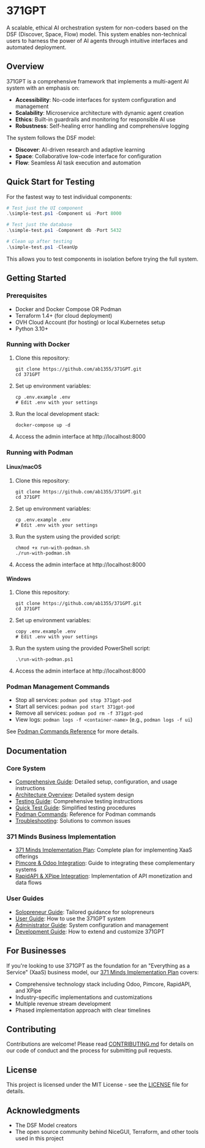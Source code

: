 # 371GPT

A scalable, ethical AI orchestration system for non-coders based on the DSF (Discover, Space, Flow) model. This system enables non-technical users to harness the power of AI agents through intuitive interfaces and automated deployment.

## Overview

371GPT is a comprehensive framework that implements a multi-agent AI system with an emphasis on:

- **Accessibility**: No-code interfaces for system configuration and management
- **Scalability**: Microservice architecture with dynamic agent creation
- **Ethics**: Built-in guardrails and monitoring for responsible AI use
- **Robustness**: Self-healing error handling and comprehensive logging

The system follows the DSF model:
- **Discover**: AI-driven research and adaptive learning
- **Space**: Collaborative low-code interface for configuration
- **Flow**: Seamless AI task execution and automation

## Quick Start for Testing

For the fastest way to test individual components:

```powershell
# Test just the UI component
.\simple-test.ps1 -Component ui -Port 8000

# Test just the database
.\simple-test.ps1 -Component db -Port 5432

# Clean up after testing
.\simple-test.ps1 -CleanUp
```

This allows you to test components in isolation before trying the full system.

## Getting Started

### Prerequisites

- Docker and Docker Compose OR Podman
- Terraform 1.4+ (for cloud deployment)
- OVH Cloud Account (for hosting) or local Kubernetes setup
- Python 3.10+

### Running with Docker

1. Clone this repository:
   ```
   git clone https://github.com/ab1355/371GPT.git
   cd 371GPT
   ```

2. Set up environment variables:
   ```
   cp .env.example .env
   # Edit .env with your settings
   ```

3. Run the local development stack:
   ```
   docker-compose up -d
   ```

4. Access the admin interface at http://localhost:8000

### Running with Podman

#### Linux/macOS

1. Clone this repository:
   ```
   git clone https://github.com/ab1355/371GPT.git
   cd 371GPT
   ```

2. Set up environment variables:
   ```
   cp .env.example .env
   # Edit .env with your settings
   ```

3. Run the system using the provided script:
   ```
   chmod +x run-with-podman.sh
   ./run-with-podman.sh
   ```

4. Access the admin interface at http://localhost:8000

#### Windows

1. Clone this repository:
   ```
   git clone https://github.com/ab1355/371GPT.git
   cd 371GPT
   ```

2. Set up environment variables:
   ```
   copy .env.example .env
   # Edit .env with your settings
   ```

3. Run the system using the provided PowerShell script:
   ```
   .\run-with-podman.ps1
   ```

4. Access the admin interface at http://localhost:8000

### Podman Management Commands

- Stop all services: `podman pod stop 371gpt-pod`
- Start all services: `podman pod start 371gpt-pod`
- Remove all services: `podman pod rm -f 371gpt-pod`
- View logs: `podman logs -f <container-name>` (e.g., `podman logs -f ui`)

See [Podman Commands Reference](docs/podman-commands.md) for more details.

## Documentation

### Core System
- [Comprehensive Guide](docs/comprehensive-guide.md): Detailed setup, configuration, and usage instructions
- [Architecture Overview](docs/architecture.md): Detailed system design
- [Testing Guide](docs/testing-guide.md): Comprehensive testing instructions
- [Quick Test Guide](docs/quick-test.md): Simplified testing procedures
- [Podman Commands](docs/podman-commands.md): Reference for Podman commands
- [Troubleshooting](docs/troubleshooting.md): Solutions to common issues

### 371 Minds Business Implementation
- [371 Minds Implementation Plan](docs/371-minds-implementation.md): Complete plan for implementing XaaS offerings
- [Pimcore & Odoo Integration](docs/pimcore-odoo-integration.md): Guide to integrating these complementary systems
- [RapidAPI & XPipe Integration](docs/rapidapi-xpipe-integration.md): Implementation of API monetization and data flows

### User Guides
- [Solopreneur Guide](docs/solopreneur-guide.md): Tailored guidance for solopreneurs
- [User Guide](docs/user-guide.md): How to use the 371GPT system
- [Administrator Guide](docs/admin-guide.md): System configuration and management
- [Development Guide](docs/dev-guide.md): How to extend and customize 371GPT

## For Businesses

If you're looking to use 371GPT as the foundation for an "Everything as a Service" (XaaS) business model, our [371 Minds Implementation Plan](docs/371-minds-implementation.md) covers:

- Comprehensive technology stack including Odoo, Pimcore, RapidAPI, and XPipe
- Industry-specific implementations and customizations
- Multiple revenue stream development
- Phased implementation approach with clear timelines

## Contributing

Contributions are welcome! Please read [CONTRIBUTING.md](CONTRIBUTING.md) for details on our code of conduct and the process for submitting pull requests.

## License

This project is licensed under the MIT License - see the [LICENSE](LICENSE) file for details.

## Acknowledgments

- The DSF Model creators
- The open source community behind NiceGUI, Terraform, and other tools used in this project